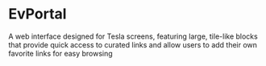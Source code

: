# EvPortal
A web interface designed for Tesla screens, featuring large, tile-like blocks that provide quick access to curated links and allow users to add their own favorite links for easy browsing
